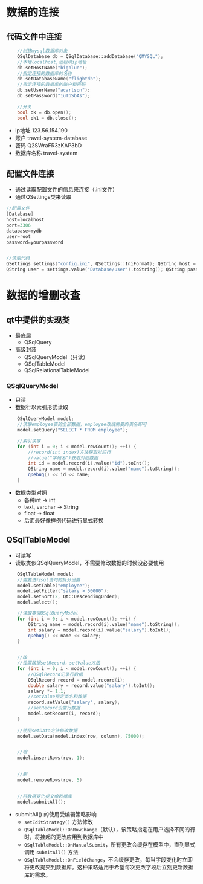 # 数据的连接
## 代码文件中连接
```c++
	//创建mysql数据库对象
	QSqlDatabase db = QSqlDatabase::addDatabase("QMYSQL");
	//本地localhost,远程填ip地址
    db.setHostName("bigblue");
    //指定连接的数据库的名称
    db.setDatabaseName("flightdb");
    //指定连接的数据库的账户和密码
    db.setUserName("acarlson");
    db.setPassword("1uTbSbAs");

	//开关
    bool ok = db.open();
    bool ok1 = db.close();
```
- ip地址 123.56.154.190
- 账户 travel-system-database
- 密码 Q2SWraFR3zKAP3bD
- 数据库名称 travel-system
## 配置文件连接
- 通过读取配置文件的信息来连接（.ini文件）
- 通过QSettings类来读取
```c++
//配置文件
[Database]  
host=localhost  
port=3306  
database=mydb  
user=root  
password=yourpassword


//读取代码
QSettings settings("config.ini", QSettings::IniFormat); QString host = settings.value("Database/host").toString(); QString port = settings.value("Database/port").toString(); QString database = settings.value("Database/database").toString(); 
QString user = settings.value("Database/user").toString(); QString password = settings.value("Database/password").toString();
```

# 数据的增删改查
## qt中提供的实现类
- 最底层
	- QSqlQuery 
- 高级封装
	- QSqlQueryModel（只读）
	- QSqlTableModel
	- QSqlRelationalTableModel

### QSqlQueryModel
- 只读
- 数据行以索引形式读取
```c++
	QSqlQueryModel model;
	//读取employee表的全部数据，employee改成需要的表名即可
    model.setQuery("SELECT * FROM employee");

	//索引读取
    for (int i = 0; i < model.rowCount(); ++i) {
	    //record(int index)方法获取对应行
	    //value("字段名")获取对应数据
        int id = model.record(i).value("id").toInt();
        QString name = model.record(i).value("name").toString();
        qDebug() << id << name;
    }
```
- 数据类型对照
	- 各种int             ->      int
	- text, varchar   ->     String
	- float                 ->     float
	- 后面最好像样例代码进行显式转换

## QSqlTableModel
- 可读写
- 读取类似QSqlQueryModel，不需要修改数据的时候没必要使用
```c++
	QSqlTableModel model;
	//需要进行sql语句的拆分设置
    model.setTable("employee");
    model.setFilter("salary > 50000");
    model.setSort(2, Qt::DescendingOrder);
    model.select();

	//读取类似QSqlQueryModel
    for (int i = 0; i < model.rowCount(); ++i) {
        QString name = model.record(i).value("name").toString();
        int salary = model.record(i).value("salary").toInt();
        qDebug() << name << salary;
    }


	//改
	//设置数据setRecord，setValue方法
	for (int i = 0; i < model.rowCount(); ++i) {
		//QSqlRecord记录行数据
        QSqlRecord record = model.record(i);
        double salary = record.value("salary").toInt();
        salary *= 1.1;
        //setValue指定类名和数据
        record.setValue("salary", salary);
        //setRecord设置行数据
        model.setRecord(i, record);
    }
    
	//使用setData方法修改数据
	model.setData(model.index(row, column), 75000);


	//增
	model.insertRows(row, 1);

	
	//删
	model.removeRows(row, 5)


	//将数据变化提交给数据库
    model.submitAll();
```
- submitAll() 的使用受编辑策略影响
	- `setEditStrategy()` 方法修改
	- `QSqlTableModel::OnRowChange`（默认），该策略指定在用户选择不同的行时，将挂起的更改应用到数据库中
	- `QSqlTableModel::OnManualSubmit`，所有更改会缓存在模型中，直到显式调用 `submitAll()` 方法
	- `QSqlTableModel::OnFieldChange`，不会缓存更改，每当字段变化时立即将更改提交到数据库。这种策略适用于希望每次更改字段后立刻更新数据库的需求。